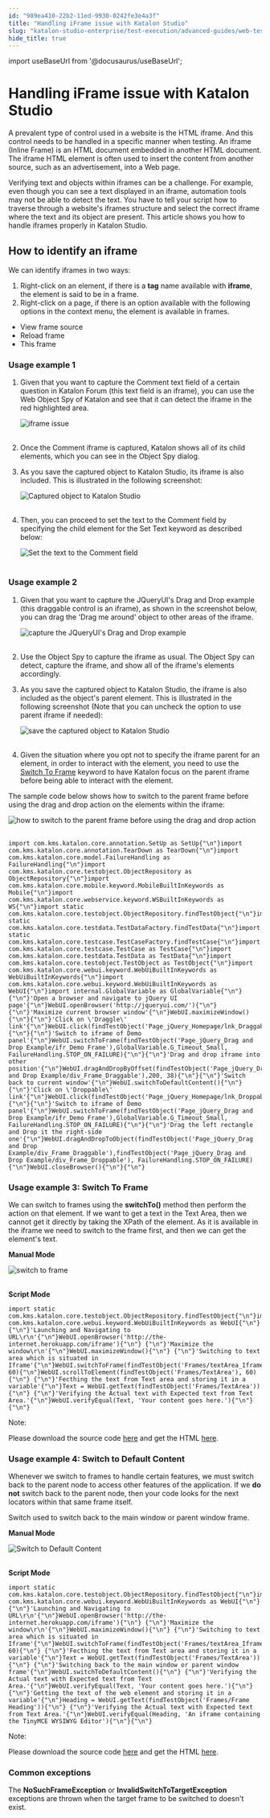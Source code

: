 ```yaml
---
id: "989ea410-22b2-11ed-9930-0242fe3e4a3f"
title: "Handling iFrame issue with Katalon Studio"
slug: "katalon-studio-enterprise/test-execution/advanced-guides/web-testing/handling-iframe-issue-with-katalon-studio"
hide_title: true
---
```

import useBaseUrl from '@docusaurus/useBaseUrl';

    

# <a id="id" class="anchor_top_offset"/><a id="ariaid-title1" class="anchor_top_offset"/>Handling iFrame issue with Katalon Studio

    
      
<p xmlns="http://www.w3.org/1999/xhtml" className="p">A prevalent type of control used in a website is the HTML   iframe. And this control needs to be handled in a specific manner   when testing. An iframe (Inline Frame) is an HTML document embedded   in another HTML document. The iframe HTML element is often used to   insert the content from another source, such as an advertisement,   into a Web page.</p> 
      
<p xmlns="http://www.w3.org/1999/xhtml" className="p">Verifying text and objects within iframes can be a challenge.   For example, even though you can see a text displayed in an iframe,   automation tools may not be able to detect the text. You have to   tell your script how to traverse through a website's iframes   structure and select the correct iframe where the text and its   object are present. This article shows you how to handle iframes   properly in Katalon Studio.</p> 
    
  
    

## <a id="id_1" class="anchor_top_offset"/>How to identify an iframe

    
      
<p xmlns="http://www.w3.org/1999/xhtml" className="p">We can identify iframes in two ways:</p> 
      
<ol xmlns="http://www.w3.org/1999/xhtml" className="ol">   <li className="li">Right-click on an element, if there is     a <strong className="ph b">tag</strong> name available     with <strong className="ph b">iframe</strong>, the element is said to be in a     frame.</li>   <li className="li">Right-click on a page, if there is an option available with the     following options in the context menu, the element is available in     frames.</li> </ol> 
      
<ul xmlns="http://www.w3.org/1999/xhtml" className="ul">   <li className="li">View frame source</li>   <li className="li">Reload frame</li>   <li className="li">This frame</li> </ul> 
    
                      
      

### <a id="id_2" class="anchor_top_offset"/>Usage example 1

      
        
<ol xmlns="http://www.w3.org/1999/xhtml" className="ol">   <li className="li">     <p className="p">Given that you want to capture the Comment text field of a       certain question in Katalon Forum (this text field is an iframe),       you can use the Web Object Spy of Katalon and see that it can       detect the iframe in the red highlighted area.</p>     <p className="p">       <img className="image" src={useBaseUrl("https://github.com/katalon-studio/docs-images/raw/master/katalon-studio/tutorials/handling_iframe_issue/Web-Object-Spy.png")} alt="iframe issue" /><br /><br />     </p>   </li>   <li className="li">     <p className="p">Once the Comment iframe is captured, Katalon shows all of its       child elements, which you can see in the Object Spy dialog.</p>   </li>   <li className="li">     <p className="p">As you save the captured object to Katalon Studio, its iframe is       also included. This is illustrated in the following screenshot:</p>     <p className="p">       <img className="image" src={useBaseUrl("https://github.com/katalon-studio/docs-images/raw/master/katalon-studio/tutorials/handling_iframe_issue/captured-object.png")} alt="Captured object to Katalon Studio" /><br /><br />     </p>   </li>   <li className="li">     <p className="p">Then, you can proceed to set the text to the Comment field by       specifying the child element for the Set Text keyword as described       below:</p>     <p className="p">       <img className="image" src={useBaseUrl("https://github.com/katalon-studio/docs-images/raw/master/katalon-studio/tutorials/handling_iframe_issue/Comment-field-1024x238.png")} alt="Set the text to the Comment field" /><br /><br />     </p>   </li> </ol> 
      
    

### <a id="id_3" class="anchor_top_offset"/>Usage example 2

<ol xmlns="http://www.w3.org/1999/xhtml" className="ol"><li className="li">     <p className="p">Given that you want to capture the JQueryUI's Drag and Drop       example (this draggable control is an iframe), as shown in the       screenshot below, you can drag the 'Drag me around' object to other       areas of the iframe.</p>     <p className="p">       <img className="image" src={useBaseUrl("https://github.com/katalon-studio/docs-images/raw/master/katalon-studio/tutorials/handling_iframe_issue/JQueryUIs-Drag-and-Drop.png")} alt="capture the JQueryUI's Drag and Drop example" /><br /><br />     </p>   </li><li className="li">     <p className="p">Use the Object Spy to capture the iframe as usual. The Object       Spy can detect, capture the iframe, and show all of the iframe's       elements accordingly.</p>   </li><li className="li">     <p className="p">As you save the captured object to Katalon Studio, the iframe is       also included as the object's parent element. This is illustrated       in the following screenshot (Note that you can uncheck the option       to use parent iframe if needed):</p>     <p className="p">       <img className="image" src={useBaseUrl("https://github.com/katalon-studio/docs-images/raw/master/katalon-studio/tutorials/handling_iframe_issue/objects-parent-element..png")} alt="save the captured object to Katalon Studio" /><br /><br />     </p>   </li><li className="li">     <p className="p">Given the situation where you opt not to specify the iframe       parent for an element, in order to interact with the element, you       need to use the <a className="xref" href="/docs/katalon-studio-enterprise/keywords/web-ui-keywords/webui-switch-to-frame">Switch To Frame</a>       keyword to have Katalon focus on the parent iframe before being       able to interact with the element.</p>   </li></ol> 
<p xmlns="http://www.w3.org/1999/xhtml" className="p">The sample code below shows how to switch to the parent frame   before using the drag and drop action on the elements within the   iframe:</p> 
<p xmlns="http://www.w3.org/1999/xhtml" className="p">   <img className="image" src={useBaseUrl("https://github.com/katalon-studio/docs-images/raw/master/katalon-studio/tutorials/handling_iframe_issue/sample-code_drag_n_drop.png")} alt="how to switch to the parent frame before using the drag and drop action" /><br /><br /> </p> 
<pre xmlns="http://www.w3.org/1999/xhtml" className="pre codeblock"><code>import com.kms.katalon.core.annotation.SetUp as SetUp{"\n"}import com.kms.katalon.core.annotation.TearDown as TearDown{"\n"}import com.kms.katalon.core.model.FailureHandling as FailureHandling{"\n"}import com.kms.katalon.core.testobject.ObjectRepository as ObjectRepository{"\n"}import com.kms.katalon.core.mobile.keyword.MobileBuiltInKeywords as Mobile{"\n"}import com.kms.katalon.core.webservice.keyword.WSBuiltInKeywords as WS{"\n"}import static com.kms.katalon.core.testobject.ObjectRepository.findTestObject{"\n"}import static com.kms.katalon.core.testdata.TestDataFactory.findTestData{"\n"}import static com.kms.katalon.core.testcase.TestCaseFactory.findTestCase{"\n"}import com.kms.katalon.core.testcase.TestCase as TestCase{"\n"}import com.kms.katalon.core.testdata.TestData as TestData{"\n"}import com.kms.katalon.core.testobject.TestObject as TestObject{"\n"}import com.kms.katalon.core.webui.keyword.WebUiBuiltInKeywords as WebUiBuiltInKeywords{"\n"}import com.kms.katalon.core.webui.keyword.WebUiBuiltInKeywords as WebUI{"\n"}import internal.GlobalVariable as GlobalVariable{"\n"}{"\n"}'Open a browser and navigate to jQuery UI page'{"\n"}WebUI.openBrowser('http://jqueryui.com/'){"\n"}{"\n"}'Maximize current browser window'{"\n"}WebUI.maximizeWindow(){"\n"}{"\n"}'Click on \'Draggle\' link'{"\n"}WebUI.click(findTestObject('Page_jQuery_Homepage/lnk_Draggable')){"\n"}{"\n"}'Switch to iframe of Demo panel'{"\n"}WebUI.switchToFrame(findTestObject('Page_jQuery_Drag and Drop Example/ifr_Demo Frame'),GlobalVariable.G_Timeout_Small, FailureHandling.STOP_ON_FAILURE){"\n"}{"\n"}'Drag and drop iframe into other position'{"\n"}WebUI.dragAndDropByOffset(findTestObject('Page_jQuery_Drag and Drop Example/div_Frame_Draggable'),200, 38){"\n"}{"\n"}'Switch back to current window'{"\n"}WebUI.switchToDefaultContent(){"\n"}{"\n"}'Click on \'Droppable\' link'{"\n"}WebUI.click(findTestObject('Page_jQuery_Homepage/lnk_Droppable')){"\n"}{"\n"}'Switch to iframe of Demo panel'{"\n"}WebUI.switchToFrame(findTestObject('Page_jQuery_Drag and Drop Example/ifr_Demo Frame'),GlobalVariable.G_Timeout_Small, FailureHandling.STOP_ON_FAILURE){"\n"}{"\n"}'Drag the left rectangle and Drop it the right-side one'{"\n"}WebUI.dragAndDropToObject(findTestObject('Page_jQuery_Drag and Drop Example/div_Frame_Draggable'),findTestObject('Page_jQuery_Drag and Drop Example/div_Frame_Droppable'), FailureHandling.STOP_ON_FAILURE){"\n"}WebUI.closeBrowser(){"\n"}{"\n"}</code></pre> 
      

### <a id="id_4" class="anchor_top_offset"/>Usage example 3: Switch To Frame

      
        
<p xmlns="http://www.w3.org/1999/xhtml" className="p">We can switch to frames using the   <strong className="ph b">switchTo()</strong> method then perform the action on   that element. If we want to get a text in the Text Area,   then we cannot get it directly by taking the XPath of the element.   As it is available in the iframe we need to switch to the   frame first, and then we can get the element's text.</p> 
        
<p xmlns="http://www.w3.org/1999/xhtml" className="p">   <strong className="ph b">Manual Mode</strong> </p> 
        
<p xmlns="http://www.w3.org/1999/xhtml" className="p">   <img className="image" src={useBaseUrl("https://github.com/katalon-studio/docs-images/raw/master/katalon-studio/tutorials/handling_iframe_issue/switch-to-frame.png")} alt="switch to frame" /><br /><br /> </p> 
        
<p xmlns="http://www.w3.org/1999/xhtml" className="p">   <strong className="ph b">Script Mode</strong> </p> 
                  
<pre xmlns="http://www.w3.org/1999/xhtml" className="pre codeblock"><code>import static com.kms.katalon.core.testobject.ObjectRepository.findTestObject{"\n"}import com.kms.katalon.core.webui.keyword.WebUiBuiltInKeywords as WebUI{"\n"} {"\n"}'Launching and Navigating to URL\r\n'{"\n"}WebUI.openBrowser('http://the-internet.herokuapp.com/iframe'){"\n"} {"\n"}'Maximize the window\r\n'{"\n"}WebUI.maximizeWindow(){"\n"} {"\n"}'Switching to text area which is situated in Iframe'{"\n"}WebUI.switchToFrame(findTestObject('Frames/textArea_Iframe'), 60){"\n"}WebUI.scrollToElement(findTestObject('Frames/TextArea'), 60){"\n"} {"\n"}'Fecthing the text from Text area and storing it in a variable'{"\n"}Text = WebUI.getText(findTestObject('Frames/TextArea')){"\n"} {"\n"}'Verifying the Actual text with Expected text from Text Area.'{"\n"}WebUI.verifyEqual(Text, 'Your content goes here.'){"\n"}{"\n"}</code></pre> 
                
<div xmlns="http://www.w3.org/1999/xhtml" className="note note note_note"><span className="note__title">Note:</span> 
  <p className="p">Please download the source code <a className="xref j-external-link" href="https://github.com/katalon-studio/katalon-web-automation" target="_blank">here</a> and
    get the HTML <a className="xref j-external-link" href="https://github.com/katalon-studio/katalon-web-automation/blob/master/Html%20Files/How%20to%20Handle%20Frames.html" target="_blank">here</a>.</p>
</div>
      
    
      

### <a id="id_5" class="anchor_top_offset"/>Usage example 4: Switch to Default Content

      
        
<p xmlns="http://www.w3.org/1999/xhtml" className="p">Whenever we switch to frames to handle certain features, we must   switch back to the parent node to access other features of the   application. If we <strong className="ph b">do not</strong> switch back to   the parent node, then your code looks for the next locators within   that same frame itself.</p> 
        
<p xmlns="http://www.w3.org/1999/xhtml" className="p">Switch used to switch back to the main window or parent window   frame.</p> 
        
<p xmlns="http://www.w3.org/1999/xhtml" className="p">   <strong className="ph b">Manual Mode</strong> </p> 
        
<p xmlns="http://www.w3.org/1999/xhtml" className="p">   <img className="image" src={useBaseUrl("https://github.com/katalon-studio/docs-images/raw/master/katalon-studio/tutorials/handling_iframe_issue/Switch-to-Default-Content.png")} alt="Switch to Default Content" /><br /><br /> </p> 
        
<p xmlns="http://www.w3.org/1999/xhtml" className="p">   <strong className="ph b">Script Mode</strong> </p> 
                  
<pre xmlns="http://www.w3.org/1999/xhtml" className="pre codeblock"><code>import static com.kms.katalon.core.testobject.ObjectRepository.findTestObject{"\n"}import com.kms.katalon.core.webui.keyword.WebUiBuiltInKeywords as WebUI{"\n"} {"\n"}'Launching and Navigating to URL\r\n'{"\n"}WebUI.openBrowser('http://the-internet.herokuapp.com/iframe'){"\n"} {"\n"}'Maximize the window\r\n'{"\n"}WebUI.maximizeWindow(){"\n"} {"\n"}'Switching to text area which is situated in Iframe'{"\n"}WebUI.switchToFrame(findTestObject('Frames/textArea_Iframe'), 60){"\n"} {"\n"}'Fecthing the text from Text area and storing it in a variable'{"\n"}Text = WebUI.getText(findTestObject('Frames/TextArea')){"\n"} {"\n"}'Switching back to the main window or parent window frame'{"\n"}WebUI.switchToDefaultContent(){"\n"} {"\n"}'Verifying the Actual text with Expected text from Text Area.'{"\n"}WebUI.verifyEqual(Text, 'Your content goes here.'){"\n"} {"\n"}'Getting the text of the web element and storing it in a variable'{"\n"}Heading = WebUI.getText(findTestObject('Frames/Frame Heading')){"\n"} {"\n"}'Verifying the Actual text with Expected text from Text Area.'{"\n"}WebUI.verifyEqual(Heading, 'An iframe containing the TinyMCE WYSIWYG Editor'){"\n"}{"\n"}</code></pre> 
                
<div xmlns="http://www.w3.org/1999/xhtml" className="note note note_note"><span className="note__title">Note:</span> 
  <p className="p">Please download the source code <a className="xref j-external-link" href="https://github.com/katalon-studio/katalon-web-automation" target="_blank">here</a> and
    get the HTML <a className="xref j-external-link" href="https://github.com/katalon-studio/katalon-web-automation/blob/master/Html%20Files/How%20to%20Handle%20Frames.html" target="_blank">here</a>.</p>
</div>
      
    
      

### <a id="id_6" class="anchor_top_offset"/>Common exceptions

      
        
<p xmlns="http://www.w3.org/1999/xhtml" className="p">The <strong className="ph b">NoSuchFrameException</strong> or   <strong className="ph b">InvalidSwitchToTargetException</strong> exceptions are   thrown when the target frame to be switched to doesn't exist.</p> 
      
    
